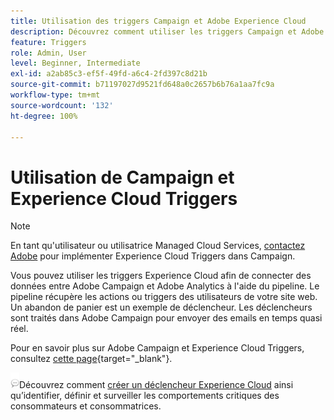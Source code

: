 ```yaml
---
title: Utilisation des triggers Campaign et Adobe Experience Cloud
description: Découvrez comment utiliser les triggers Campaign et Adobe Experience Cloud
feature: Triggers
role: Admin, User
level: Beginner, Intermediate
exl-id: a2ab85c3-ef5f-49fd-a6c4-2fd397c8d21b
source-git-commit: b71197027d9521fd648a0c2657b6b76a1aa7fc9a
workflow-type: tm+mt
source-wordcount: '132'
ht-degree: 100%

---
```


# Utilisation de Campaign et Experience Cloud Triggers

>[!NOTE]
>
>En tant qu&#39;utilisateur ou utilisatrice Managed Cloud Services, [contactez Adobe](../start/campaign-faq.md#support) pour implémenter Experience Cloud Triggers dans Campaign.

Vous pouvez utiliser les triggers Experience Cloud afin de connecter des données entre Adobe Campaign et Adobe Analytics à l&#39;aide du pipeline. Le pipeline récupère les actions ou triggers des utilisateurs de votre site web. Un abandon de panier est un exemple de déclencheur. Les déclencheurs sont traités dans Adobe Campaign pour envoyer des emails en temps quasi réel.

Pour en savoir plus sur Adobe Campaign et Experience Cloud Triggers, consultez [cette page](https://experienceleague.adobe.com/docs/campaign-classic/using/integrating-with-adobe-experience-cloud/experience-triggers/about-triggers.html?lang=fr){target="_blank"}.

![](../assets/do-not-localize/speech.png)Découvrez comment [créer un déclencheur Experience Cloud](https://experienceleague.adobe.com/docs/experience-cloud/triggers/create.html?lang=fr) ainsi qu’identifier, définir et surveiller les comportements critiques des consommateurs et consommatrices.

